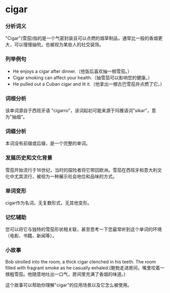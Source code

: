 # cigar

### 分析词义

  

"Cigar"(雪茄)指的是一个气密封装且可以点燃的烟草制品，通常比一般的香烟更大，可以慢慢抽吮，也被视为某些人的社交装饰。

  

### 列举例句

  

*   He enjoys a cigar after dinner.（他饭后喜欢抽一根雪茄。）
*   Cigar smoking can affect your health.（抽雪茄可以影响您的健康。）
*   He pulled out a Cuban cigar and lit it.（他拿出一根古巴雪茄并点燃了它。）

  

### 词根分析

  

该单词源自于西班牙语 "cigarro"，该词起初可能来源于玛雅语词"sikar"，意为"抽烟"。

  

### 词缀分析

  

本词没有前缀或后缀，是一个完整的单词。

  

### 发展历史和文化背景

  

雪茄开始流行于16世纪，当时的探险者将它带回欧洲。雪茄在西班牙和意大利文化中尤其流行，被视为一种展示社会地位和品味的方式。

  

### 单词变形

  

cigar作为名词，无复数形式，无其他变形。

  

### 记忆辅助

  

您可以将它与独特的雪茄形状相关联，甚至思考一下您最常听到这个单词的环境（电影、书籍、新闻等）。

  

### 小故事

  

Bob strolled into the room, a thick cigar clenched in his teeth. The room filled with fragrant smoke as he casually exhaled.(鲍勃走进房间，嘴里咬着一根粗雪茄。他随意地吐出一口气，房间里充满了香烟的味道。)

  

这个故事可以帮助你理解"cigar"的应用场景以及它怎么被使用。
